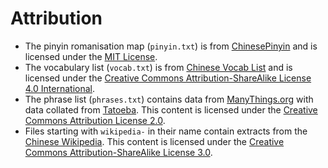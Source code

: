 # Attribution

* The pinyin romanisation map (`pinyin.txt`) is from [ChinesePinyin](https://github.com/flyerhzm/chinese_pinyin) and is licensed under the [MIT License](https://github.com/flyerhzm/chinese_pinyin/blob/master/MIT-LICENSE).
* The vocabulary list (`vocab.txt`) is from [Chinese Vocab List](https://github.com/kerrickstaley/Chinese-Vocab-List) and is licensed under the [Creative Commons Attribution-ShareAlike License 4.0 International](https://creativecommons.org/licenses/by-sa/4.0).
* The phrase list (`phrases.txt`) contains data from [ManyThings.org](http://www.manythings.org/anki) with data collated from [Tatoeba](https://tatoeba.org). This content is licensed under the [Creative Commons Attribution License 2.0](https://creativecommons.org/licenses/by/2.0).
* Files starting with `wikipedia-` in their name contain extracts from the [Chinese Wikipedia](https://zh.wikipedia.org/). This content is licensed under the [Creative Commons Attribution-ShareAlike License 3.0](https://zh.wikipedia.org/wiki/Wikipedia:CC_BY-SA_3.0%E5%8D%8F%E8%AE%AE%E6%96%87%E6%9C%AC).